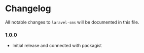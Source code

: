# Changelog

All notable changes to `laravel-sms` will be documented in this file.

### 1.0.0
- Initial release and connected with packagist
